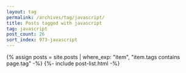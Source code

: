 ```yaml
---
layout: tag
permalink: /archives/tag/javascript/
title: Posts tagged with javascript
tag: javascript
post_count: 26
sort_index: 973-javascript
---
```

{% assign posts = site.posts | where_exp: "item", "item.tags contains page.tag" -%}
{%- include post-list.html -%}
